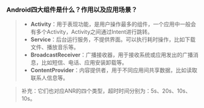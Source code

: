
### Android四大组件是什么？作用以及应用场景？ ###
> - **Activity**：用于表现功能，是用户操作最多的组件，一个应用中一般会有多个Activity，Activity之间通过Intent进行跳转。
> - **Service**：后台运行服务，不提供界面。可以执行耗时操作，比如下载文件、播放音乐等。
> - **BroadcastReceiver**：广播接收器，用于接收系统或应用发出的广播消息，比如短信、电话、应用安装卸载等。
> - **ContentProvider**：内容提供者，用于不同应用间共享数据，比如读取联系人信息等。

> 补充：它们也对应ANR的四个类型，超时时间分别为：5s、20s、10s、10s。
